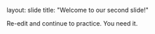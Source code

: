 
layout: slide
title: "Welcome to our second slide!"

Re-edit and continue to practice.  You need it.  
